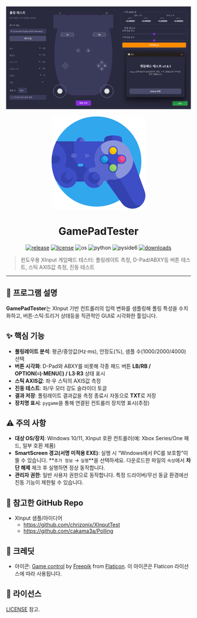 <p align="center">
  <img src="main.png" alt="ApexGIFMaker 메인 UI" width="820">
</p>
<p align="center">
  <img src="icon.png" width="256" alt="GamePadTester icon" />
</p>
<h1 align="center">GamePadTester</h1>
<p align="center">
  <a href="https://github.com/deuxdoom/GamePadTester/releases"><img src="https://img.shields.io/github/v/release/deuxdoom/GamePadTester?logo=github" alt="release"/></a>
  <a href="https://github.com/deuxdoom/GamePadTester/blob/main/LICENSE"><img src="https://img.shields.io/github/license/deuxdoom/GamePadTester" alt="license"/></a>
  <img src="https://img.shields.io/badge/OS-Windows-0078D6?logo=windows" alt="os"/>
  <img src="https://img.shields.io/badge/Python-3.9%2B-3776AB?logo=python" alt="python"/>
  <img src="https://img.shields.io/badge/GUI-PySide6-41CD52?logo=qt" alt="pyside6"/>
  <a href="https://github.com/deuxdoom/GamePadTester/releases"><img src="https://img.shields.io/github/downloads/deuxdoom/GamePadTester/total?logo=github" alt="downloads"/></a>
</p>

> 윈도우용 XInput 게임패드 테스터: 폴링레이트 측정, D-Pad/ABXY등 버튼 테스트, 스틱 AXIS값 측정, 진동 테스트

---

## 📘 프로그램 설명
**GamePadTester**는 XInput 기반 컨트롤러의 입력 변화를 샘플링해 폴링 특성을 수치화하고, 버튼·스틱·트리거 상태등을 직관적인 GUI로 시각화한 툴입니다. 

## ✨ 핵심 기능
- **폴링레이트 분석**: 평균/중앙값(Hz·ms), 안정도(%), 샘플 수(1000/2000/4000) 선택
- **버튼 시각화**: D-Pad와 ABXY를 비롯해 각종 패드 버튼 **LB/RB / OPTION(≡)·MENU(⁝) / L3·R3** 상태 표시
- **스틱 AXIS값**: 좌·우 스틱의 AXIS값 측정
- **진동 테스트**: 좌/우 모터 강도 슬라이더 토글
- **결과 저장**: 폴링레이트 결과값을 측정 종료시 자동으로 **TXT**로 저장
- **장치명 표시**: `pygame`을 통해 연결된 컨트롤러 장치명 표시(추정)

## ⚠️ 주의 사항
- **대상 OS/장치**: Windows 10/11, XInput 호환 컨트롤러(예: Xbox Series/One 패드, 일부 호환 제품)
- **SmartScreen 경고(서명 미적용 EXE)**: 실행 시 “Windows에서 PC를 보호함”이 뜰 수 있습니다. **`추가 정보` → `실행`**을 선택하세요. 다운로드한 파일의 `속성`에서 **차단 해제** 체크 후 실행하면 정상 동작합니다.
- **관리자 권한**: 일반 사용자 권한으로 동작합니다. 특정 드라이버/무선 동글 환경에선 진동 기능이 제한될 수 있습니다.

## 🔗 참고한 GitHub Repo
- XInput 샘플/아이디어
  - https://github.com/chrizonix/XInputTest
  - https://github.com/cakama3a/Polling

## 🙏 크레딧
- 아이콘: <a href="https://www.flaticon.com/free-icon/game-control_1722368">Game control</a> by <a href="https://www.flaticon.com/authors/freepik">Freepik</a> from <a href="https://www.flaticon.com/">Flaticon</a>. 이 아이콘은 Flaticon 라이선스에 따라 사용됩니다.

## 📄 라이선스
[LICENSE](LICENSE) 참고.
